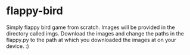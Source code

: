 # flappy-bird

Simply flappy bird game from scratch. Images will be provided in the directory called imgs. Download the images and change the paths in the flappy.py to the path at which you downloaded the images at on your device. :)  
